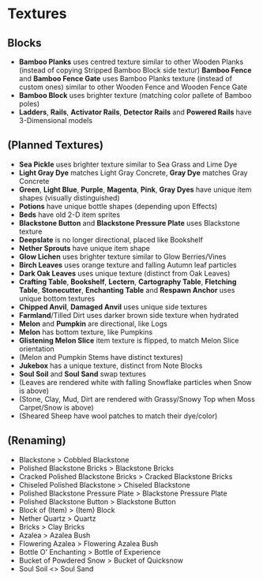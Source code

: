 # Textures
## Blocks

- **Bamboo Planks** uses centred texture similar to other Wooden Planks (instead of copying Stripped Bamboo Block side textur)
 **Bamboo Fence** and **Bamboo Fence Gate** uses Bamboo Planks texture (instead of custom ones) similar to other Wooden Fence and Wooden Fence Gate
- **Bamboo Block** uses brighter texture (matching color pallete of Bamboo poles)
- **Ladders**, **Rails**, **Activator Rails**, **Detector Rails** and **Powered Rails** have 3-Dimensional models

## (Planned Textures)

- **Sea Pickle** uses brighter texture similar to Sea Grass and Lime Dye
- **Light Gray Dye** matches Light Gray Concrete, **Gray Dye** matches Gray Concrete
- **Green**, **Light Blue**, **Purple**, **Magenta**, **Pink**, **Gray Dyes** have unique item shapes (visually distinguished)
- **Potions** have unique bottle shapes (depending upon Effects)
- **Beds** have old 2-D item sprites
- **Blackstone Button** and **Blackstone Pressure Plate** uses Blackstone texture
- **Deepslate** is no longer directional, placed like Bookshelf
- **Nether Sprouts** have unique item shape
- **Glow Lichen** uses brighter texture similar to Glow Berries/Vines
- **Birch Leaves** uses orange texture and falling Autumn leaf particles
- **Dark Oak Leaves** uses unique texture (distinct from Oak Leaves)
- **Crafting Table**, **Bookshelf**, **Lectern**, **Cartography Table**, **Fletching Table**, **Stonecutter**, **Enchanting Table** and **Respawn Anchor** uses unique bottom textures
- **Chipped Anvil**, **Damaged Anvil** uses unique side textures
- **Farmland**/Tilled Dirt uses darker brown side texture when hydrated
- **Melon**  and **Pumpkin** are directional, like Logs
- **Melon** has bottom texture, like Pumpkins
- **Glistening Melon Slice** item texture is flipped, to match Melon Slice orientation
- (Melon and Pumpkin Stems have distinct textures)
- **Jukebox** has a unique texture, distinct from Note Blocks
- **Soul Soil** and **Soul Sand** swap textures
- (Leaves are rendered white with falling Snowflake particles when Snow is above)
- (Stone, Clay, Mud, Dirt are rendered with Grassy/Snowy Top when Moss Carpet/Snow is above)
- (Sheared Sheep have wool patches to match their dye/color)

## (Renaming)
- Blackstone > Cobbled Blackstone
- Polished Blackstone Bricks > Blackstone Bricks
- Cracked Polished Blackstone Bricks > Cracked Blackstone Bricks
- Chiseled Polished Blackstone > Chiseled Blackstone
- Polished Blackstone Pressure Plate > Blackstone Pressure Plate 
- Polished Blackstone Button > Blackstone Button
- Block of (Item) > (Item) Block
- Nether Quartz > Quartz
- Bricks > Clay Bricks
- Azalea > Azalea Bush
- Flowering Azalea > Flowering Azalea Bush
- Bottle O' Enchanting > Bottle of Experience
- Bucket of Powdered Snow > Bucket of Quicksnow
- Soul Soil <> Soul Sand